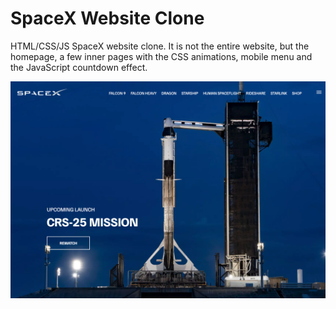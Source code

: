 # SpaceX Website Clone

HTML/CSS/JS SpaceX website clone. It is not the entire website, but the homepage, a few inner pages with the CSS animations, mobile menu and the JavaScript countdown effect.

![SpaceX Website](img/screen.jpg)
